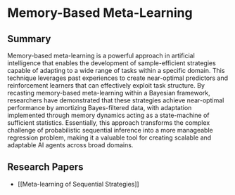 # Memory-Based Meta-Learning

## Summary
 Memory-based meta-learning is a powerful approach in artificial intelligence that enables the development of sample-efficient strategies capable of adapting to a wide range of tasks within a specific domain. This technique leverages past experiences to create near-optimal predictors and reinforcement learners that can effectively exploit task structure. By recasting memory-based meta-learning within a Bayesian framework, researchers have demonstrated that these strategies achieve near-optimal performance by amortizing Bayes-filtered data, with adaptation implemented through memory dynamics acting as a state-machine of sufficient statistics. Essentially, this approach transforms the complex challenge of probabilistic sequential inference into a more manageable regression problem, making it a valuable tool for creating scalable and adaptable AI agents across broad domains.
## Research Papers

- [[Meta-learning of Sequential Strategies]]
